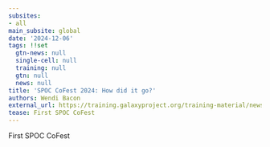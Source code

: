 ```yaml
---
subsites:
- all
main_subsite: global
date: '2024-12-06'
tags: !!set
  gtn-news: null
  single-cell: null
  training: null
  gtn: null
  news: null
title: 'SPOC CoFest 2024: How did it go?'
authors: Wendi Bacon
external_url: https://training.galaxyproject.org/training-material/news/2024/12/06/spoc_cofest.html
tease: First SPOC CoFest
---
```

First SPOC CoFest